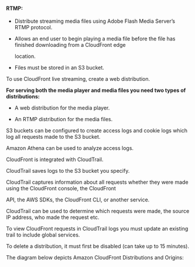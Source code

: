 #### RTMP:

- Distribute streaming media files using Adobe Flash Media Server’s RTMP
  protocol.

- Allows an end user to begin playing a media file before the file has finished
  downloading from a CloudFront edge

  location.

- Files must be stored in an S3 bucket.

To use CloudFront live streaming, create a web distribution.

**For serving both the media player and media files you need two types of
distributions:**

- A web distribution for the media player.


- An RTMP distribution for the media files.

S3 buckets can be configured to create access logs and cookie logs which log all
requests made to the S3 bucket.

Amazon Athena can be used to analyze access logs.

CloudFront is integrated with CloudTrail.

CloudTrail saves logs to the S3 bucket you specify.

CloudTrail captures information about all requests whether they were made using
the CloudFront console, the CloudFront

API, the AWS SDKs, the CloudFront CLI, or another service.

CloudTrail can be used to determine which requests were made, the source IP
address, who made the request etc.

To view CloudFront requests in CloudTrail logs you must update an existing trail
to include global services.

To delete a distribution, it must first be disabled (can take up to 15 minutes).

The diagram below depicts Amazon CloudFront Distributions and Origins:

